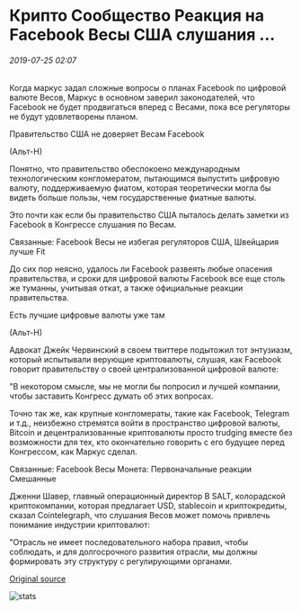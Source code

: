 # Крипто Сообщество Реакция на Facebook Весы США слушания ...

###### 2019-07-25 02:07

Когда маркус задал сложные вопросы о планах Facebook по цифровой валюте Весов, Маркус в основном заверил законодателей, что Facebook не будет продвигаться вперед с Весами, пока все регуляторы не будут удовлетворены планом.

Правительство США не доверяет Весам Facebook

(Альт-Н)

Понятно, что правительство обеспокоено международным технологическим конгломератом, пытающимся выпустить цифровую валюту, поддерживаемую фиатом, которая теоретически могла бы видеть больше пользы, чем государственные фиатные валюты.

Это почти как если бы правительство США пыталось делать заметки из Facebook в Конгрессе слушания по Весам.

Связанные: Facebook Весы не избегая регуляторов США, Швейцария лучше Fit

До сих пор неясно, удалось ли Facebook развеять любые опасения правительства, и сроки для цифровой валюты Facebook все еще столь же туманны, учитывая откат, а также официальные реакции правительства.

Есть лучшие цифровые валюты уже там

(Альт-Н)

Адвокат Джейк Червинский в своем твиттере подытожил тот энтузиазм, который испытывали верующие криптовалюты, слушая, как Facebook говорит правительству о своей централизованной цифровой валюте:

"В некотором смысле, мы не могли бы попросил и лучшей компании, чтобы заставить Конгресс думать об этих вопросах.

Точно так же, как крупные конгломераты, такие как Facebook, Telegram и т.д., неизбежно стремятся войти в пространство цифровой валюты, Bitcoin и децентрализованные криптовалюты просто trudging вместе без возможности для тех, кто окончательно говорить с его будущее перед Конгрессом, как Маркус сделал.

Связанные: Facebook Весы Монета: Первоначальные реакции Смешанные

Дженни Шавер, главный операционный директор В SALT, колорадской криптокомпании, которая предлагает USD, stablecoin и криптокредиты, сказал Cointelegraph, что слушания Весов может помочь привлечь понимание индустрии криптовалют:

"Отрасль не имеет последовательного набора правил, чтобы соблюдать, и для долгосрочного развития отрасли, мы должны формировать эту структуру с регулирующими органами.

[Original source](https://cointelegraph.com/news/crypto-community-reaction-to-facebook-libra-us-congressional-hearings)

![stats](https://c.statcounter.com/11760860/0/a89fa40b/1/ "stats")